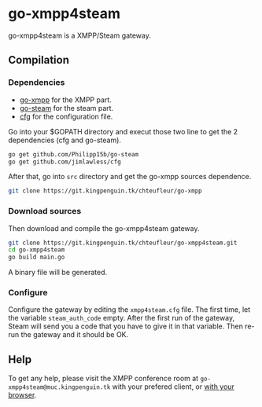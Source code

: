 # go-xmpp4steam


go-xmpp4steam is a XMPP/Steam gateway.


## Compilation
### Dependencies

 * [go-xmpp](https://git.kingpenguin.tk/chteufleur/go-xmpp) for the XMPP part.
 * [go-steam](https://github.com/Philipp15b/go-steam) for the steam part.
 * [cfg](https://github.com/jimlawless/cfg) for the configuration file.


Go into your $GOPATH directory and execut those two line to get the 2 dependencies (cfg and go-steam).
```sh
go get github.com/Philipp15b/go-steam
go get github.com/jimlawless/cfg
```
After that, go into ``src`` directory and get the go-xmpp sources dependence.
```sh
git clone https://git.kingpenguin.tk/chteufleur/go-xmpp
```

### Download sources
Then download and compile the go-xmpp4steam gateway.
```sh
git clone https://git.kingpenguin.tk/chteufleur/go-xmpp4steam.git
cd go-xmpp4steam
go build main.go
```
A binary file will be generated.

### Configure
Configure the gateway by editing the ``xmpp4steam.cfg`` file.
The first time, let the variable ``steam_auth_code`` empty. After the first run of the gateway, Steam will send you a code that you have to give it in that variable. Then re-run the gateway and it should be OK.


## Help
To get any help, please visit the XMPP conference room at ``go-xmpp4steam@muc.kingpenguin.tk`` with your prefered client, or [with your browser](https://jappix.kingpenguin.tk/?r=go-xmpp4steam@muc.kingpenguin.tk).